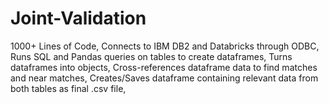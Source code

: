 # Joint-Validation

1000+ Lines of Code,
Connects to IBM DB2 and Databricks through ODBC,
Runs SQL and Pandas queries on tables to create dataframes,
Turns dataframes into objects,
Cross-references dataframe data to find matches and near matches,
Creates/Saves dataframe containing relevant data from both tables as final .csv file,
